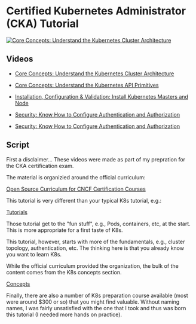 # Certified Kubernetes Administrator (CKA) Tutorial

[![Core Concepts: Understand the Kubernetes Cluster Architecture](http://img.youtube.com/vi/VdkDxGsQhmY/0.jpg)](https://youtu.be/VdkDxGsQhmY)

## Videos

* [Core Concepts: Understand the Kubernetes Cluster Architecture](01-understand-the-kubernetes-cluster-architecture)

* [Core Concepts: Understand the Kubernetes API Primitives](02-understand-the-kubernetes-api-primitives)

* [Installation, Configuration & Validation: Install Kubernetes Masters and Node](03-install-kubernetes-masters-and-nodes)

* [Security: Know How to Configure Authentication and Authorization](04-know-how-to-configure-authentication-and-authorization)

* [Security: Know How to Configure Authentication and Authorization](05-know-how-to-configure-authentication-and-authorization)

## Script

First a disclaimer...  These videos were made as part of my prepration for the CKA certification exam.

The material is organizied around the official curriculum:

[Open Source Curriculum for CNCF Certification Courses](https://github.com/cncf/curriculum)

This tutorial is very different than your typical K8s tutorial, e.g.:

[Tutorials](https://kubernetes.io/docs/tutorials/)

Those tutorial get to the "fun stuff", e.g., Pods, containers, etc, at the start.  This is more appropriate for a first taste of K8s.

This tutorial, however, starts with more of the fundamentals, e.g., cluster topology, authentication, etc. The thinking here is that you already know you want to learn K8s.

While the official curriculum provided the organization, the bulk of the content comes from the K8s concepts section.

[Concepts](https://kubernetes.io/docs/concepts/)

Finally, there are also a number of K8s preparation course available (most were around $300 or so) that you might find valuable. Without naming names, I was fairly unsatisfied with the one that I took and thus was born this tutorial (I needed more hands on practice).
